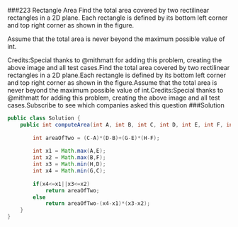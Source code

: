 ###223 Rectangle Area
Find the total area covered by two rectilinear rectangles in a 2D plane.
Each rectangle is defined by its bottom left corner and top right corner as shown in the figure.




Assume that the total area is never beyond the maximum possible value of int.

Credits:Special thanks to @mithmatt for adding this problem, creating the above image and all test cases.Find the total area covered by two rectilinear rectangles in a 2D plane.Each rectangle is defined by its bottom left corner and top right corner as shown in the figure.Assume that the total area is never beyond the maximum possible value of int.Credits:Special thanks to @mithmatt for adding this problem, creating the above image and all test cases.Subscribe to see which companies asked this question
###Solution
```java
public class Solution {
    public int computeArea(int A, int B, int C, int D, int E, int F, int G, int H) {
        
        int areaOfTwo = (C-A)*(D-B)+(G-E)*(H-F);
        
        int x1 = Math.max(A,E);
        int x2 = Math.max(B,F);
        int x3 = Math.min(H,D);
        int x4 = Math.min(G,C);
        
        if(x4<=x1||x3<=x2)
            return areaOfTwo;
        else
            return areaOfTwo-(x4-x1)*(x3-x2);
    }
}